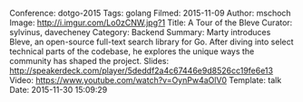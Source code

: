 Conference: dotgo-2015
Tags: golang
Filmed: 2015-11-09
Author: mschoch
Image: http://i.imgur.com/Lo0zCNW.jpg?1
Title: A Tour of the Bleve
Curator: sylvinus, davecheney
Category: Backend
Summary: Marty introduces Bleve, an open-source full-text search library for Go. After diving into select technical parts of the codebase, he explores the unique ways the community has shaped the project.
Slides: http://speakerdeck.com/player/5deddf2a4c67446e9d8526cc19fe6e13
Video: https://www.youtube.com/watch?v=OynPw4aOlV0
Template: talk
Date: 2015-11-30 15:09:29